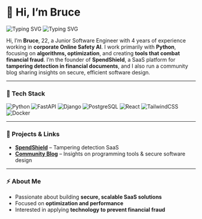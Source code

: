 # 👋 Hi, I’m Bruce

![Typing SVG](https://readme-typing-svg.herokuapp.com?font=Fira+Code&size=22&duration=4000&pause=1000&color=FFFFFF&width=400&lines=Junior+Software+Engineer.&repeat=false)
![Typing SVG](https://readme-typing-svg.herokuapp.com?font=Fira+Code&size=16&duration=4000&pause=500&color=888888&width=800&lines=Algorithms+•+Optimization+•+Combating+Financial+Fraud)


Hi, I’m **Bruce**, 22, a Junior Software Engineer with 4 years of experience working in **corporate Online Safety AI**. I work primarily with **Python**, focusing on **algorithms, optimization**, and creating **tools that combat financial fraud**. I’m the founder of **SpendShield**, a SaaS platform for **tampering detection in financial documents**, and I also run a community blog sharing insights on secure, efficient software design.  

---

### 🔧 Tech Stack
![Python](https://img.shields.io/badge/Python-3776AB?style=for-the-badge&logo=python&logoColor=white) 
![FastAPI](https://img.shields.io/badge/FastAPI-005571?style=for-the-badge&logo=fastapi) 
![Django](https://img.shields.io/badge/Django-092E20?style=for-the-badge&logo=django&logoColor=white) 
![PostgreSQL](https://img.shields.io/badge/PostgreSQL-336791?style=for-the-badge&logo=postgresql&logoColor=white) 
![React](https://img.shields.io/badge/React-20232A?style=for-the-badge&logo=react&logoColor=61DAFB) 
![TailwindCSS](https://img.shields.io/badge/TailwindCSS-38B2AC?style=for-the-badge&logo=tailwind-css&logoColor=white) 
![Docker](https://img.shields.io/badge/Docker-2496ED?style=for-the-badge&logo=docker&logoColor=white)  

---

### 📌 Projects & Links
- **[SpendShield](link-to-spendshield)** – Tampering detection SaaS  
- **[Community Blog](link-to-blog)** – Insights on programming tools & secure software design  

---

### ⚡ About Me
- Passionate about building **secure, scalable SaaS solutions**  
- Focused on **optimization and performance**  
- Interested in applying **technology to prevent financial fraud**
